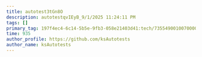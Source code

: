 ```yaml
---
title: autotest3tGn8O
description: autotestqvIEyB_9/1/2025 11:24:11 PM
tags: []
primary_tag: 197f4ec4-6c14-5b5e-9fb3-058e21403d41:tech/73554900100700000996/67838200100800006287
time: 935
author_profile: https://github.com/ksAutotests
author_name: ksAutotests
---
```

